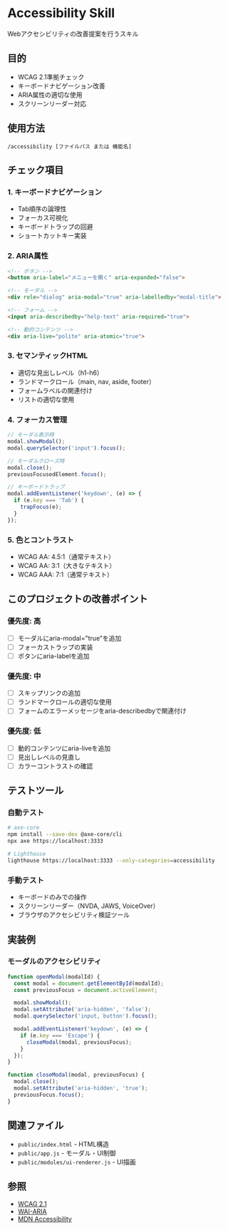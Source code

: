 # Accessibility Skill

Webアクセシビリティの改善提案を行うスキル

## 目的

- WCAG 2.1準拠チェック
- キーボードナビゲーション改善
- ARIA属性の適切な使用
- スクリーンリーダー対応

## 使用方法

```
/accessibility [ファイルパス または 機能名]
```

## チェック項目

### 1. キーボードナビゲーション
- Tab順序の論理性
- フォーカス可視化
- キーボードトラップの回避
- ショートカットキー実装

### 2. ARIA属性
```html
<!-- ボタン -->
<button aria-label="メニューを開く" aria-expanded="false">

<!-- モーダル -->
<div role="dialog" aria-modal="true" aria-labelledby="modal-title">

<!-- フォーム -->
<input aria-describedby="help-text" aria-required="true">

<!-- 動的コンテンツ -->
<div aria-live="polite" aria-atomic="true">
```

### 3. セマンティックHTML
- 適切な見出しレベル（h1-h6）
- ランドマークロール（main, nav, aside, footer）
- フォームラベルの関連付け
- リストの適切な使用

### 4. フォーカス管理
```javascript
// モーダル表示時
modal.showModal();
modal.querySelector('input').focus();

// モーダルクローズ時
modal.close();
previousFocusedElement.focus();

// キーボードトラップ
modal.addEventListener('keydown', (e) => {
  if (e.key === 'Tab') {
    trapFocus(e);
  }
});
```

### 5. 色とコントラスト
- WCAG AA: 4.5:1（通常テキスト）
- WCAG AA: 3:1（大きなテキスト）
- WCAG AAA: 7:1（通常テキスト）

## このプロジェクトの改善ポイント

### 優先度: 高
- [ ] モーダルにaria-modal="true"を追加
- [ ] フォーカストラップの実装
- [ ] ボタンにaria-labelを追加

### 優先度: 中
- [ ] スキップリンクの追加
- [ ] ランドマークロールの適切な使用
- [ ] フォームのエラーメッセージをaria-describedbyで関連付け

### 優先度: 低
- [ ] 動的コンテンツにaria-liveを追加
- [ ] 見出しレベルの見直し
- [ ] カラーコントラストの確認

## テストツール

### 自動テスト
```bash
# axe-core
npm install --save-dev @axe-core/cli
npx axe https://localhost:3333

# Lighthouse
lighthouse https://localhost:3333 --only-categories=accessibility
```

### 手動テスト
- キーボードのみでの操作
- スクリーンリーダー（NVDA, JAWS, VoiceOver）
- ブラウザのアクセシビリティ検証ツール

## 実装例

### モーダルのアクセシビリティ
```javascript
function openModal(modalId) {
  const modal = document.getElementById(modalId);
  const previousFocus = document.activeElement;

  modal.showModal();
  modal.setAttribute('aria-hidden', 'false');
  modal.querySelector('input, button').focus();

  modal.addEventListener('keydown', (e) => {
    if (e.key === 'Escape') {
      closeModal(modal, previousFocus);
    }
  });
}

function closeModal(modal, previousFocus) {
  modal.close();
  modal.setAttribute('aria-hidden', 'true');
  previousFocus.focus();
}
```

## 関連ファイル

- `public/index.html` - HTML構造
- `public/app.js` - モーダル・UI制御
- `public/modules/ui-renderer.js` - UI描画

## 参照

- [WCAG 2.1](https://www.w3.org/TR/WCAG21/)
- [WAI-ARIA](https://www.w3.org/TR/wai-aria/)
- [MDN Accessibility](https://developer.mozilla.org/ja/docs/Web/Accessibility)
